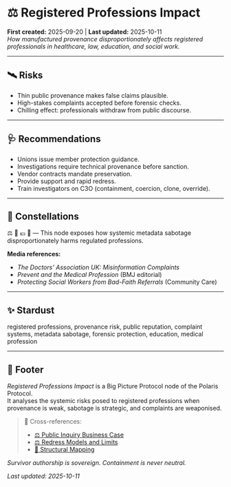 # ⚖️ Registered Professions Impact  
**First created:** 2025-09-20 | **Last updated:** 2025-10-11  
*How manufactured provenance disproportionately affects registered professionals in healthcare, law, education, and social work.*  

---

## 🛰️ Risks  
- Thin public provenance makes false claims plausible.  
- High-stakes complaints accepted before forensic checks.  
- Chilling effect: professionals withdraw from public discourse.  

---

## 🩺 Recommendations  
- Unions issue member protection guidance.  
- Investigations require technical provenance before sanction.  
- Vendor contracts mandate preservation.  
- Provide support and rapid redress.  
- Train investigators on C3O (containment, coercion, clone, override).  

---

## 🌌 Constellations  
⚖️ 🧠 💷 🧬 — This node exposes how systemic metadata sabotage disproportionately harms regulated professions.

**Media references:**  
- *The Doctors’ Association UK: Misinformation Complaints*  
- *Prevent and the Medical Profession* (BMJ editorial)  
- *Protecting Social Workers from Bad-Faith Referrals* (Community Care)

---

## ✨ Stardust  
registered professions, provenance risk, public reputation, complaint systems, metadata sabotage, forensic protection, education, medical profession

---

## 🏮 Footer  

*Registered Professions Impact* is a Big Picture Protocol node of the Polaris Protocol.  
It analyses the systemic risks posed to registered professions when provenance is weak, sabotage is strategic, and complaints are weaponised.

> 📡 Cross-references:
> 
> - [⚖️ Public Inquiry Business Case](./⚖️_public_inquiry_business_case.md) 
> - [⚖️ Redress Models and Limits](./⚖️_redress_models_and_limits.md)  
> - [🧬 Structural Mapping](../../../Metadata_Sabotage_Network/Structural_Analysis/🧬_Structural_Mapping/README.md)

*Survivor authorship is sovereign. Containment is never neutral.*  

_Last updated: 2025-10-11_
